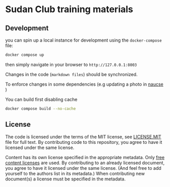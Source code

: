 # Sudan Club training materials

## Development

you can spin up a local instance for development using the `docker-compose` file:

```bash
docker compose up
```
then simply navigate in your browser to `http://127.0.0.1:8003`

Changes in the code (`markdown files`) should be synchronized.

To enforce changes in some dependencies (e.g updating a photo in [naucse] )

You can build first disabling cache

```bash
docker compose build --no-cache
```

## License


The code is licensed under the terms of the MIT license, see [LICENSE.MIT] file
for full text. By contributing code to this repository, you agree to have it
licensed under the same license.

Content has its own license specified in the appropriate metadata.
Only [free content licenses] are used. By contributing to an already licensed
document, you agree to have it licensed under the same license.
(And feel free to add yourself to the authors list in its metadata.)
When contributing new document(s) a license must be specified in the metadata.

[LICENSE.MIT]: https://github.com/pyvec/naucse.python.cz/blob/master/LICENSE.MIT
[free content licenses]: https://en.wikipedia.org/wiki/List_of_free_content_licenses
[naucse]: https://github.com/baloola/naucse.git